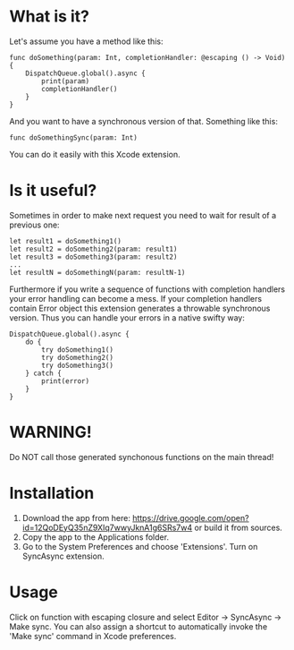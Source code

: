 # What is it?

Let's assume you have a method like this:
```
func doSomething(param: Int, completionHandler: @escaping () -> Void) {
    DispatchQueue.global().async {
        print(param)
        completionHandler()
    }
}
```
And you want to have a synchronous version of that. Something like this:
```
func doSomethingSync(param: Int)
```

You can do it easily with this Xcode extension. 

# Is it useful?

Sometimes in order to make next request you need to wait for result of a previous one:
```
let result1 = doSomething1()
let result2 = doSomething2(param: result1)
let result3 = doSomething3(param: result2)
...
let resultN = doSomethingN(param: resultN-1)
```

Furthermore if you write a sequence of functions with completion handlers your error handling can become a mess. If your completion handlers contain Error object this extension generates a throwable synchronous version. Thus you can handle your errors in a native swifty way:
```
DispatchQueue.global().async {
    do {
        try doSomething1()
        try doSomething2()
        try doSomething3()
    } catch {
        print(error)
    }
}
```

# WARNING!
Do NOT call those generated synchonous functions on the main thread!

# Installation

1. Download the app from here: https://drive.google.com/open?id=12QoDEyQ35nZ9XIq7wwyJknA1g6SRs7w4 or build it from sources.
2. Copy the app to the Applications folder.
3. Go to the System Preferences and choose 'Extensions'. Turn on SyncAsync extension.

# Usage
Click on function with escaping closure and select Editor -> SyncAsync -> Make sync.
You can also assign a shortcut to automatically invoke the 'Make sync' command in Xcode preferences.